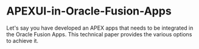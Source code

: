 # APEXUI-in-Oracle-Fusion-Apps
Let's say you have developed an APEX apps that needs to be integrated in the Oracle Fusion Apps. This technical paper provides the various options to achieve it.

